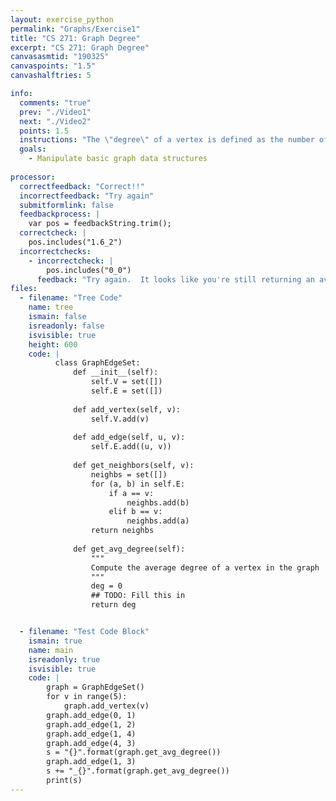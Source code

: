 ```yaml
---
layout: exercise_python
permalink: "Graphs/Exercise1"
title: "CS 271: Graph Degree"
excerpt: "CS 271: Graph Degree"
canvasasmtid: "190325"
canvaspoints: "1.5"
canvashalftries: 5

info:
  comments: "true"
  prev: "./Video1"
  next: "./Video2"
  points: 1.5
  instructions: "The \"degree\" of a vertex is defined as the number of neighbors it has.  Fill in the method below to compute the average degree of all of the vertices in the graph."
  goals:
    - Manipulate basic graph data structures
    
processor:  
  correctfeedback: "Correct!!" 
  incorrectfeedback: "Try again"
  submitformlink: false
  feedbackprocess: | 
    var pos = feedbackString.trim();
  correctcheck: |
    pos.includes("1.6_2")
  incorrectchecks:
    - incorrectcheck: |
        pos.includes("0_0")
      feedback: "Try again.  It looks like you're still returning an average degree of 0"
files:
  - filename: "Tree Code"
    name: tree
    ismain: false
    isreadonly: false
    isvisible: true
    height: 600
    code: | 
          class GraphEdgeSet:
              def __init__(self):
                  self.V = set([])
                  self.E = set([])
              
              def add_vertex(self, v):
                  self.V.add(v)
              
              def add_edge(self, u, v):
                  self.E.add((u, v))
              
              def get_neighbors(self, v):
                  neighbs = set([])
                  for (a, b) in self.E:
                      if a == v:
                          neighbs.add(b)
                      elif b == v:
                          neighbs.add(a)
                  return neighbs
              
              def get_avg_degree(self):
                  """
                  Compute the average degree of a vertex in the graph
                  """
                  deg = 0
                  ## TODO: Fill this in
                  return deg


  - filename: "Test Code Block"
    ismain: true
    name: main
    isreadonly: true
    isvisible: true
    code: |
        graph = GraphEdgeSet()
        for v in range(5):
            graph.add_vertex(v)
        graph.add_edge(0, 1)
        graph.add_edge(1, 2)
        graph.add_edge(1, 4)
        graph.add_edge(4, 3)
        s = "{}".format(graph.get_avg_degree())
        graph.add_edge(1, 3)
        s += "_{}".format(graph.get_avg_degree())
        print(s)
---
```

